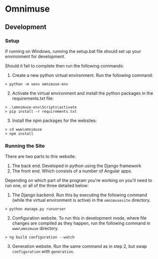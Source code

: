 # Omnimuse

## Development

### Setup
If running on Windows, running the setup.bat file should set up your environment for development.

Should it fail to complete then run the following commands:

1. Create a new python virtual environment. Run the following command:
```
> python -m venv omnimuse-env
```
2. Activate the virtual environment and install the python packages in the requirements.txt file:
```
> .\omnimuse-env\Scripts\activate
> pip install -r requirements.txt
```
3. Install the npm packages for the websites:
```
> cd www\omnimuse
> npm install
```

### Running the Site

There are two parts to this website:
1. The back end. Developed in python using the Django framework
2. The front end. Which consists of a number of Angular apps.

Depending on which part of the program you're working on you'll need to run one, or all of the three detailed below:
1. The Django backend. Run this by executing the following command (while the virtual environment is active) in the `omnimusesite` directory.
```
> python manage.py runserver
```
2. Configuration website. To run this in development mode, where file changes are compiled as they happen, run the following command in `www\omnimuse` directory.
```
> ng build configuration --watch
```
3. Generation website. Run the same command as in step 2, but swap `configuration` with `generation`.